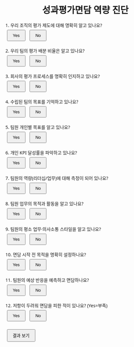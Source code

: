 <!DOCTYPE html>
<html lang="ko">
<head>
<meta charset="UTF-8">
<title>성과평가면담 역량 진단</title>
<meta name="viewport" content="width=device-width, initial-scale=1.0">
<style>
body { font-family: 'Segoe UI', sans-serif; margin: 20px; }
h1 { text-align: center; }
.question { margin-bottom: 15px; }
button { padding: 8px 16px; margin: 5px; cursor: pointer; }
#result { display: none; text-align: center; margin-top: 20px; }
canvas { max-width: 100%; }
.feedback { margin-top: 20px; padding: 15px; border: 1px solid #ddd; border-radius: 8px; }
</style>
</head>
<body>

<h1>성과평가면담 역량 진단</h1>

<div id="quiz">
  <!-- 질문은 영역별로 3개씩 -->
  <div class="question" data-category="평가제도">
    1. 우리 조직의 평가 제도에 대해 명확히 알고 있나요? <br>
    <button onclick="answer(this,1)">Yes</button>
    <button onclick="answer(this,0)">No</button>
  </div>
  <div class="question" data-category="평가제도">
    2. 우리 팀의 평가 배분 비율은 알고 있나요?<br>
    <button onclick="answer(this,1)">Yes</button>
    <button onclick="answer(this,0)">No</button>
  </div>
  <div class="question" data-category="평가제도">
    3. 회사의 평가 프로세스를 명확히 인지하고 있나요?<br>
    <button onclick="answer(this,1)">Yes</button>
    <button onclick="answer(this,0)">No</button>
  </div>

  <div class="question" data-category="목표이해">
    4. 수립된 팀의 목표를 기억하고 있나요?<br>
    <button onclick="answer(this,1)">Yes</button>
    <button onclick="answer(this,0)">No</button>
  </div>
  <div class="question" data-category="목표이해">
    5. 팀원 개인별 목표를 알고 있나요?<br>
    <button onclick="answer(this,1)">Yes</button>
    <button onclick="answer(this,0)">No</button>
  </div>
  <div class="question" data-category="목표이해">
    6. 개인 KPI 달성률을 파악하고 있나요?<br>
    <button onclick="answer(this,1)">Yes</button>
    <button onclick="answer(this,0)">No</button>
  </div>

  <div class="question" data-category="팀원이해">
    7. 팀원의 역량(리더십/업무)에 대해 측정이 되어 있나요?<br>
    <button onclick="answer(this,1)">Yes</button>
    <button onclick="answer(this,0)">No</button>
  </div>
  <div class="question" data-category="팀원이해">
    8. 팀원 업무의 목적과 활동을 알고 있나요?<br>
    <button onclick="answer(this,1)">Yes</button>
    <button onclick="answer(this,0)">No</button>
  </div>
  <div class="question" data-category="팀원이해">
    9. 팀원의 평소 업무·의사소통 스타일을 알고 있나요?<br>
    <button onclick="answer(this,1)">Yes</button>
    <button onclick="answer(this,0)">No</button>
  </div>

  <div class="question" data-category="면담스킬">
    10. 면담 시작 전 목적을 명확히 설정하나요?<br>
    <button onclick="answer(this,1)">Yes</button>
    <button onclick="answer(this,0)">No</button>
  </div>
  <div class="question" data-category="면담스킬">
    11. 팀원의 예상 반응을 예측하고 면담하나요?<br>
    <button onclick="answer(this,1)">Yes</button>
    <button onclick="answer(this,0)">No</button>
  </div>
  <div class="question" data-category="면담스킬">
    12. 저항이 두려워 면담을 피한 적이 있나요? (Yes=부족)<br>
    <button onclick="answer(this,0)">Yes</button>
    <button onclick="answer(this,1)">No</button>
  </div>

  <button onclick="showResult()">결과 보기</button>
</div>

<div id="result">
  <h2>진단 결과</h2>
  <canvas id="chart"></canvas>
  <div class="feedback" id="feedbackText"></div>
</div>

<script src="https://cdn.jsdelivr.net/npm/chart.js"></script>
<script>
let scores = { "평가제도":0, "목표이해":0, "팀원이해":0, "면담스킬":0 };
let totalAnswered = 0;

function answer(btn, val){
  let category = btn.parentElement.getAttribute("data-category");
  scores[category] += val;
  btn.parentElement.querySelectorAll("button").forEach(b => b.disabled = true);
  totalAnswered++;
}

function showResult(){
  if(totalAnswered < 12){
    alert("모든 문항에 답해주세요.");
    return;
  }

  document.getElementById("quiz").style.display = "none";
  document.getElementById("result").style.display = "block";

  let ctx = document.getElementById('chart').getContext('2d');
  let maxScore = 3;
  new Chart(ctx, {
    type: 'radar',
    data: {
      labels: Object.keys(scores),
      datasets: [{
        label: 'Yes 응답 수',
        data: Object.values(scores),
        fill: true,
        borderColor: 'rgb(54, 162, 235)',
        backgroundColor: 'rgba(54, 162, 235, 0.2)'
      }]
    },
    options: {
      scales: {
        r: { min: 0, max: maxScore, ticks: { stepSize: 1 } }
      }
    }
  });

  // 취약 영역 판정
  let weakest = Object.keys(scores).reduce((a,b) => scores[a] < scores[b] ? a : b);
  let feedback = {
    "평가제도": "공정상실형 - 평가제도와 배분기준을 명확히 이해하고 적용하세요.",
    "목표이해": "목표기억상실형 - 목표를 잊지 말고 팀원 KPI 관리에 집중하세요.",
    "팀원이해": "방목위임형 - 팀원의 성향과 업무를 더 잘 이해해야 합니다.",
    "면담스킬": "착한사람증후군 - 면담 목적을 명확히 하고 단호하게 진행하세요."
  };
  document.getElementById("feedbackText").innerText = feedback[weakest];
}
</script>

</body>
</html>
